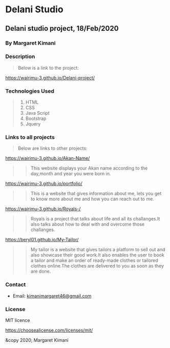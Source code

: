 # Delani Studio
## Delani studio project, 18/Feb/2020
### By **Margaret Kimani**
### Description
>>

>Below is a link to the project:

 https://wairimu-3.github.io/Delani-project/
### Technologies Used
>
> 1. HTML
> 2. CSS
> 3. Java Script
> 4. Bootstrap
> 5. Jquery
>
### Links to all projects
>Below are links to other projects:

https://wairimu-3.github.io/Akan-Name/

>>This website displays your Akan name according to the day,month and year you were born in.

https://wairimu-3.github.io/portfolio/

>>This is a website that gives information about me, lets you get to know more about me and how you can reach out to me.

https://wairimu-3.github.io/Royals-/

>>Royals is a project that talks about life and all its challanges.It also talks about how to deal with and overcome those challanges.

https://beryl01.github.io/My-Tailor/

>>My tailor is a website that gives tailors a platform to sell out and also showcase their good work.It also enables the user to book a tailor and make an order of ready-made clothes or tailored clothes online.The clothes are delivered to you as soon as they are done.
### Contact 
+  Email: kimanimargaret46@gmail.com
### License
MIT licence

https://choosealicense.com/licenses/mit/

&copy 2020;
Margaret Kimani